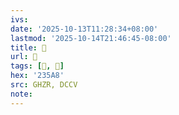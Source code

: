 ```yaml
---
ivs:
date: '2025-10-13T11:28:34+08:00'
lastmod: '2025-10-14T21:46:45-08:00'
title: 󰝩
url: 󰝩
tags: [𣖨, 𣖨]
hex: '235A8'
src: GHZR, DCCV
note:
---
```

